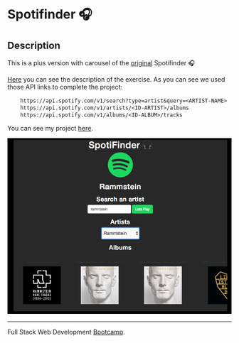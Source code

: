 # Spotifinder 🎧 #

## Description ##

This is a plus version with carousel of the [original](https://github.com/sernalab/spotifinder-jquery) Spotifinder 🎧 

[Here](https://github.com/juanmaguitar/exercises-javascript/tree/master/04-jquery-spotify-API) you can see the description of the exercise. 
As you can see we used those API links to complete the project:

```
    https://api.spotify.com/v1/search?type=artist&query=<ARTIST-NAME>
    https://api.spotify.com/v1/artists/<ID-ARTIST>/albums
    https://api.spotify.com/v1/albums/<ID-ALBUM>/tracks
```

 You can see my project [here](https://sernalab.github.io/spotifinder-jquery/).

![Snapshot](https://github.com/sernalab/spotifinder-carousel-jquery/blob/master/img/carousel.png)

-----

Full Stack Web Development [Bootcamp](http://www.skylabcoders.com/es/).
